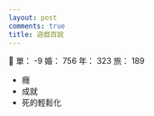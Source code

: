 ```yaml
---
layout: post
comments: true
title: 遊戲百說
---
```


:man: 單： -9 婚： 756 年： 323 旅： 189

- 癮
- 成就
- 死的輕鬆化

